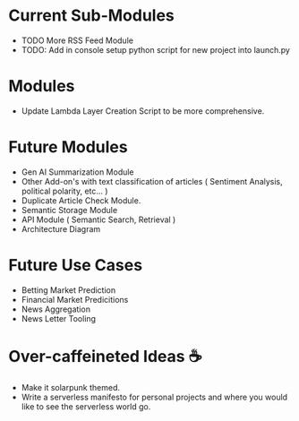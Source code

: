 # Current Sub-Modules
* TODO More RSS Feed Module
* TODO: Add in console setup python script for new project into launch.py

# Modules
* Update Lambda Layer Creation Script to be more comprehensive.

# Future Modules
* Gen AI Summarization Module
* Other Add-on's with text classification of articles ( Sentiment Analysis, political polarity, etc... )
* Duplicate Article Check Module.
* Semantic Storage Module
* API Module ( Semantic Search, Retrieval )
* Architecture Diagram

# Future Use Cases
* Betting Market Prediction
* Financial Market Predicitions
* News Aggregation
* News Letter Tooling

# Over-caffeineted Ideas ☕
* Make it solarpunk themed.
* Write a serverless manifesto for personal projects and where you would like to see the serverless world go.
